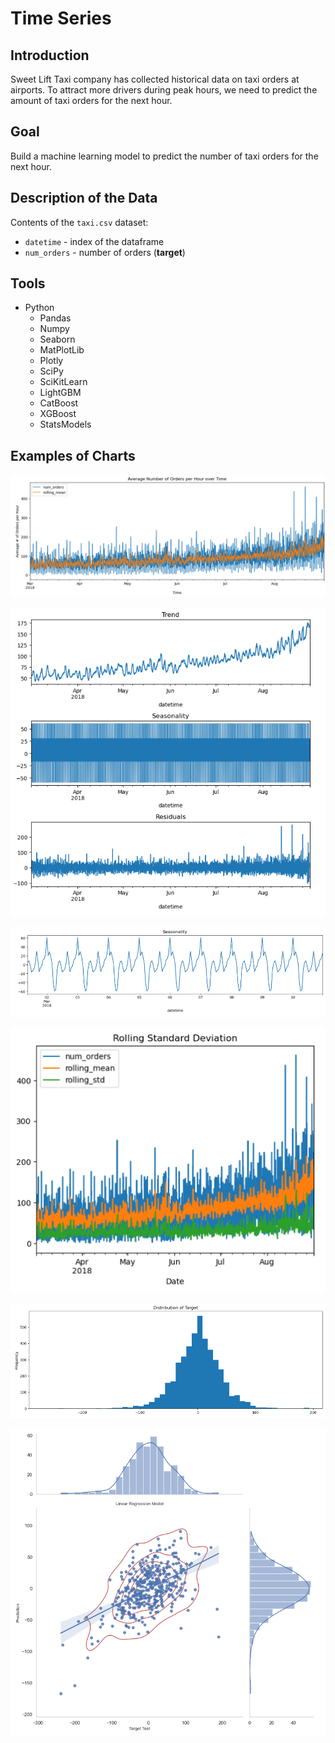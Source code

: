 # Time Series

## Introduction

Sweet Lift Taxi company has collected historical data on taxi orders at airports. To attract more drivers during peak hours, we need to predict the amount of taxi orders for the next hour.

## Goal

Build a machine learning model to predict the number of taxi orders for the next hour.

## Description of the Data

Contents of the `taxi.csv` dataset:

- `datetime` - index of the dataframe
- `num_orders` - number of orders (**target**)

## Tools

- Python
  - Pandas
  - Numpy
  - Seaborn
  - MatPlotLib
  - Plotly
  - SciPy
  - SciKitLearn
  - LightGBM
  - CatBoost
  - XGBoost
  - StatsModels

## Examples of Charts

![alt text](https://github.com/michaeltwersky/Data_Projects_TripleTen/blob/main/Sprint%2013%20-%20Time%20Series/Images/Image%201.png)

![alt text](https://github.com/michaeltwersky/Data_Projects_TripleTen/blob/main/Sprint%2013%20-%20Time%20Series/Images/Image%202.png)

![alt text](https://github.com/michaeltwersky/Data_Projects_TripleTen/blob/main/Sprint%2013%20-%20Time%20Series/Images/Image%203.png)

![alt text](https://github.com/michaeltwersky/Data_Projects_TripleTen/blob/main/Sprint%2013%20-%20Time%20Series/Images/Image%204.png)

![alt text](https://github.com/michaeltwersky/Data_Projects_TripleTen/blob/main/Sprint%2013%20-%20Time%20Series/Images/Image%205.png)

![alt text](https://github.com/michaeltwersky/Data_Projects_TripleTen/blob/main/Sprint%2013%20-%20Time%20Series/Images/Image%206.png)

